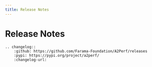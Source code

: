 ```yaml
---
title: Release Notes
---
```


# Release Notes

```{eval-rst}
.. changelog::
    :github: https://github.com/Farama-Foundation/A2Perf/releases
    :pypi: https://pypi.org/project/a2perf/
    :changelog-url:
```
